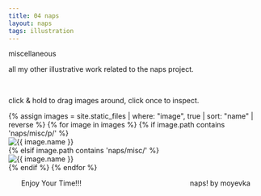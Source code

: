 ```yaml
---
title: 04 naps
layout: naps
tags: illustration
---
```



<p class="naps-title">miscellaneous</p>
<p class="binary">all my other illustrative work related to the naps project.</p>
<p class="binary" style="visibility:hidden">br</p>
<p class="binary">click & hold to drag images around, click once to inspect.</p>


<div class="post-gallery" id="columnPlace">
    {% assign images = site.static_files | where: "image", true | sort: "name" | reverse %}
    {% for image in images %}
        {% if image.path contains 'naps/misc/p/' %}
            <div class="post-item naps">
                <img src="{{ image.path }}" alt="{{ image.name }}" class="movable clickable naps-img">
            </div>
        {% elsif image.path contains 'naps/misc/' %}
            <div class="post-item">
                <img src="{{ image.path }}" alt="{{ image.name }}" class="movable clickable naps-img">
            </div>
        {% endif %}
    {% endfor %}
</div>

<div class="pageend" style="min-height:unset;height:auto;width:960px;max-width:90%;display:flex;justify-content:space-between;flex-direction:row;margin:0 auto;margin-bottom:14pt;overflow:visible">
    <div class="endtext" style="display:flex;flex-direction:row;width:100%;padding-top:0;padding-bottom:0;justify-content:space-between;align-items:center">
        <p class="binary">Enjoy Your Time!!!</p>
        <p class="binary" style="text-align:right">naps! by moyevka</p>
    </div>
</div>